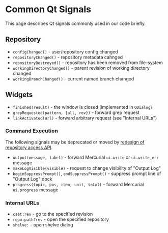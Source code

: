 # Common Qt Signals

This page describes Qt signals commonly used in our code briefly.

## Repository

* `configChanged()` - user/repository config changed
* `repositoryChanged()` - repository metadata cahnged
* `repositoryDestroyed()` - repository has been removed from file-system
* `workingDirectoryChanged()` - parent revision of working directory changed
* `workingBranchChanged()` - current named branch changed

## Widgets

* `finished(result)` - the window is closed (implemented in `QDialog`)
* `grepRequested(pattern, {all, rev})` - forward grep request
* `linkActivated(url)` - forward arbitrary request (see "Internal URLs")

### Command Execution

The following signals may be deprecated or moved by
[redesign of repository access API](RepositoryAccess).

* `output(message, label)` - forward Mercurial `ui.write` or `ui.write_err`
  message
* `makeLogVisible(visible)` - request to change visibility of "Output Log"
* `beginSuppressPrompt()`, `endSuppressPrompt()` - suppress prompt line of
  "Output Log" dock
* `progress(topic, pos, item, unit, total)` - forward Mercurial
  `ui.progress` message

### Internal URLs

* `cset:rev` - go to the specified revision
* `repo:path?rev` - open the specified repository
* `shelve:` - open shelve dialog
